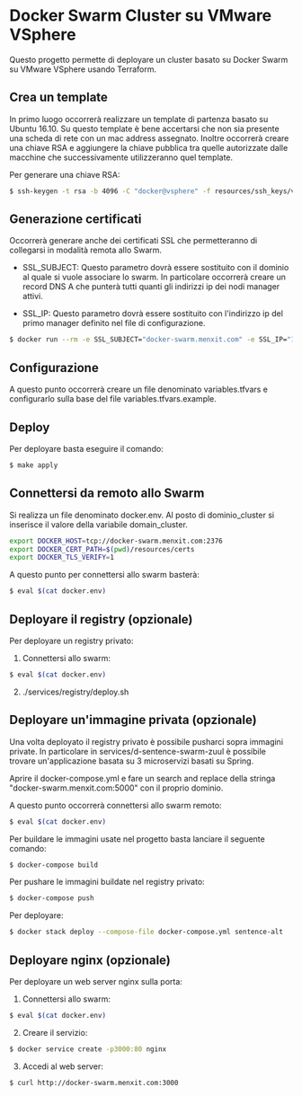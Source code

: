 # Docker Swarm Cluster su VMware VSphere
Questo progetto permette di deployare un cluster basato su Docker Swarm su VMware VSphere usando Terraform.

## Crea un template
In primo luogo occorrerà realizzare un template di partenza basato su Ubuntu 16.10.
Su questo template è bene accertarsi che non sia presente una scheda di rete con un mac address assegnato.
Inoltre occorrerà creare una chiave RSA e aggiungere la chiave pubblica tra quelle autorizzate dalle macchine che
successivamente utilizzeranno quel template.

Per generare una chiave RSA:
```bash
$ ssh-keygen -t rsa -b 4096 -C "docker@vsphere" -f resources/ssh_keys/vsphere
```

## Generazione certificati
Occorrerà generare anche dei certificati SSL che permetteranno di collegarsi in modalità remota allo Swarm.

- SSL_SUBJECT: Questo parametro dovrà essere sostituito con il dominio al quale si vuole associare lo swarm.
In particolare occorrerà creare un record DNS A che punterà tutti quanti gli indirizzi ip dei nodi manager attivi.

- SSL_IP: Questo parametro dovrà essere sostituito con l'indirizzo ip del primo manager definito nel file di configurazione.

```bash
$ docker run --rm -e SSL_SUBJECT="docker-swarm.menxit.com" -e SSL_IP="192.168.161.168" -v $(pwd)/resources/certs/:/certs paulczar/omgwtfssl
```

## Configurazione
A questo punto occorrerà creare un file denominato variables.tfvars e configurarlo sulla base del file variables.tfvars.example.

## Deploy
Per deployare basta eseguire il comando:
```bash
$ make apply
```
## Connettersi da remoto allo Swarm
Si realizza un file denominato docker.env.
Al posto di dominio_cluster si inserisce il valore della variabile domain_cluster.

```bash
export DOCKER_HOST=tcp://docker-swarm.menxit.com:2376
export DOCKER_CERT_PATH=$(pwd)/resources/certs
export DOCKER_TLS_VERIFY=1
```

A questo punto per connettersi allo swarm basterà:
```bash
$ eval $(cat docker.env)
```

## Deployare il registry (opzionale)
Per deployare un registry privato:

1) Connettersi allo swarm:
```bash
$ eval $(cat docker.env)
```

2) ./services/registry/deploy.sh

## Deployare un'immagine privata (opzionale)
Una volta deployato il registry privato è possibile pusharci sopra immagini private.
In particolare in services/d-sentence-swarm-zuul è possibile trovare un'applicazione basata su 3 microservizi basati
su Spring.

Aprire il docker-compose.yml e fare un search and replace della stringa "docker-swarm.menxit.com:5000" con il proprio
dominio.

A questo punto occorrerà connettersi allo swarm remoto:
```bash
$ eval $(cat docker.env)
```

Per buildare le immagini usate nel progetto basta lanciare il seguente comando:
```bash
$ docker-compose build
```

Per pushare le immagini buildate nel registry privato:
```bash
$ docker-compose push
```

Per deployare:
```bash
$ docker stack deploy --compose-file docker-compose.yml sentence-alt
```

## Deployare nginx (opzionale)
Per deployare un web server nginx sulla porta:

1) Connettersi allo swarm:
```bash
$ eval $(cat docker.env)
```

2) Creare il servizio:
```bash
$ docker service create -p3000:80 nginx
```

3) Accedi al web server:
```bash
$ curl http://docker-swarm.menxit.com:3000
```